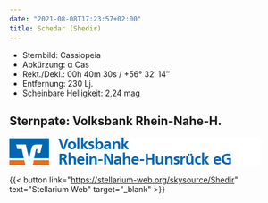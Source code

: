 ```yaml
---
date: "2021-08-08T17:23:57+02:00"
title: Schedar (Shedir)
---
```


- Sternbild: Cassiopeia
- Abkürzung: α Cas
- Rekt./Dekl.: 00h 40m 30s / +56° 32′ 14″
- Entfernung: 230 Lj.
- Scheinbare Helligkeit: 2,24 mag

## Sternpate: Volksbank Rhein-Nahe-H.

![Volksbank Rhein-Nahe-Hunsrück](vb.jpg)

{{< button link="https://stellarium-web.org/skysource/Shedir" text="Stellarium Web" target="_blank" >}}